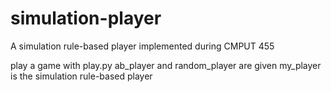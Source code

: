 # simulation-player
A simulation rule-based player implemented during CMPUT 455

play a game with play.py
ab_player and random_player are given
my_player is the simulation rule-based player
